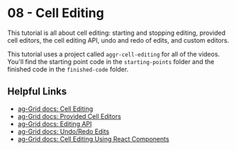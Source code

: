 # 08 - Cell Editing
This tutorial is all about cell editing: starting and stopping editing, provided cell editors, the cell editing API, undo and redo of edits, and custom editors.

This tutorial uses a project called `aggr-cell-editing` for all of the videos. You'll find the starting point code in the `starting-points` folder and the finished code in the `finished-code` folder.

## Helpful Links

- [ag-Grid docs: Cell Editing](https://ag-grid.com/javascript-grid-cell-editing/)
- [ag-Grid docs: Provided Cell Editors](https://ag-grid.com/javascript-grid-provided-cell-editors/)
- [ag-Grid docs: Editing API](https://ag-grid.com/javascript-grid-cell-editing/#editing-api)
- [ag-Grid docs: Undo/Redo Edits](https://ag-grid.com/javascript-grid-undo-redo-edits/)
- [ag-Grid docs: Cell Editing Using React Components](https://ag-grid.com/javascript-grid-cell-editor/#example-cell-editing-using-react-components)